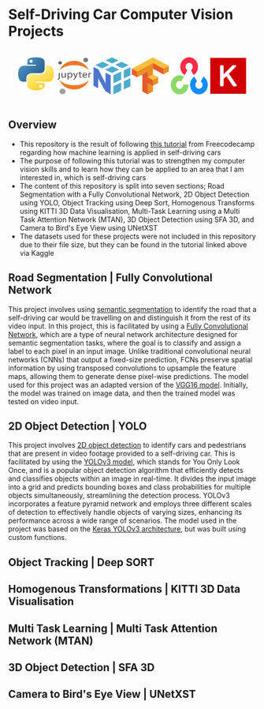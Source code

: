# Self-Driving Car Computer Vision Projects

</br>
<div align="center">
<a href="https://www.python.org/"><img src="./readme-content/Python.png" width="75" height="75"></a>
<a href="https://jupyter.org/"><img src="./readme-content/Jupyter.png" width="70" height="75"></a>
<a href="https://numpy.org/"><img src="./readme-content/Numpy.png" width="75" height="75"></a>
<a href="https://www.tensorflow.org/"><img src="./readme-content/Tensorflow.png" width="75" height="75"></a>
<a href="https://opencv.org/"><img src="./readme-content/OpenCV.png" width="75" height="75"></a>
<a href="https://keras.io/"><img src="./readme-content/Keras.png" width="75" height="75"></a>
</div>
</br>

## Overview

- This repository is the result of following [this tutorial](https://www.youtube.com/watch?v=cPOtULagNnI) from Freecodecamp regarding how machine learning is applied in self-driving cars
- The purpose of following this tutorial was to strengthen my computer vision skills and to learn how they can be applied to an area that I am interested in, which is self-driving cars
- The content of this repository is split into seven sections; Road Segmentation with a Fully Convolutional Network, 2D Object Detection using YOLO, Object Tracking using Deep Sort, Homogenous Transforms using KITTI 3D Data Visualisation, Multi-Task Learning using a Multi Task Attention Network (MTAN), 3D Object Detection using SFA 3D, and Camera to Bird's Eye View using UNetXST
- The datasets used for these projects were not included in this repository due to their file size, but they can be found in the tutorial linked above via Kaggle

## Road Segmentation | Fully Convolutional Network

This project involves using [semantic segmentation](https://paperswithcode.com/task/semantic-segmentation) to identify the road that a self-driving car would be travelling on and distinguish it from the rest of its video input. In this project, this is facilitated by using a [Fully Convolutional Network](https://paperswithcode.com/method/fcn), which are a type of neural network architecture designed for semantic segmentation tasks, where the goal is to classify and assign a label to each pixel in an input image. Unlike traditional convolutional neural networks (CNNs) that output a fixed-size prediction, FCNs preserve spatial information by using transposed convolutions to upsample the feature maps, allowing them to generate dense pixel-wise predictions. The model used for this project was an adapted version of the [VGG16 model](https://datagen.tech/guides/computer-vision/vgg16/). Initially, the model was trained on image data, and then the trained model was tested on video input.

## 2D Object Detection | YOLO

This project involves [2D object detection](https://docs.viam.com/ml/vision/detection/) to identify cars and pedestrians that are present in video footage provided to a self-driving car. This is facilitated by using the [YOLOv3 model](https://viso.ai/deep-learning/yolov3-overview/), which stands for You Only Look Once, and is a popular object detection algorithm that efficiently detects and classifies objects within an image in real-time. It divides the input image into a grid and predicts bounding boxes and class probabilities for multiple objects simultaneously, streamlining the detection process. YOLOv3 incorporates a feature pyramid network and employs three different scales of detection to effectively handle objects of varying sizes, enhancing its performance across a wide range of scenarios. The model used in the project was based on the [Keras YOLOv3 architecture](https://github.com/experiencor/keras-yolo3), but was built using custom functions.

## Object Tracking | Deep SORT

## Homogenous Transformations | KITTI 3D Data Visualisation

## Multi Task Learning | Multi Task Attention Network (MTAN)

## 3D Object Detection | SFA 3D

## Camera to Bird's Eye View | UNetXST

